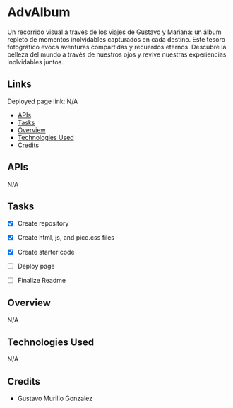 # AdvAlbum
Un recorrido visual a través de los viajes de Gustavo y Mariana: un álbum repleto de momentos inolvidables capturados en cada destino. Este tesoro fotográfico evoca aventuras compartidas y recuerdos eternos. Descubre la belleza del mundo a través de nuestros ojos y revive nuestras experiencias inolvidables juntos.

## Links
Deployed page link:
N/A

- [APIs](#apis)
- [Tasks](#tasks)
- [Overview](#overview)
- [Technologies Used](#technologies-used)
- [Credits](#credits)

## APIs
N/A


## Tasks
- [x] Create repository
- [x] Create html, js, and pico.css files
- [x] Create starter code
- [ ] Deploy page
- [ ] Finalize Readme


## Overview
N/A

## Technologies Used
N/A

## Credits
- Gustavo Murillo Gonzalez
